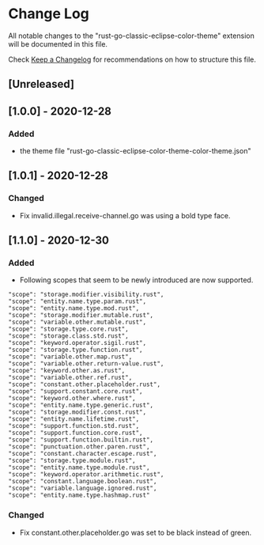 # Change Log

All notable changes to the "rust-go-classic-eclipse-color-theme" extension will be documented in this file.

Check [Keep a Changelog](http://keepachangelog.com/) for recommendations on how to structure this file.

## [Unreleased]

## [1.0.0] - 2020-12-28
### Added
 - the theme file "rust-go-classic-eclipse-color-theme-color-theme.json"

## [1.0.1] - 2020-12-28
### Changed
 - Fix invalid.illegal.receive-channel.go was using a bold type face.

## [1.1.0] - 2020-12-30
### Added
 - Following scopes that seem to be newly introduced are now supported.
```
"scope": "storage.modifier.visibility.rust",
"scope": "entity.name.type.param.rust",
"scope": "entity.name.type.mod.rust",
"scope": "storage.modifier.mutable.rust",
"scope": "variable.other.mutable.rust",
"scope": "storage.type.core.rust",
"scope": "storage.class.std.rust",
"scope": "keyword.operator.sigil.rust",
"scope": "storage.type.function.rust",
"scope": "variable.other.map.rust",
"scope": "variable.other.return-value.rust",
"scope": "keyword.other.as.rust",
"scope": "variable.other.ref.rust",
"scope": "constant.other.placeholder.rust",
"scope": "support.constant.core.rust",
"scope": "keyword.other.where.rust",
"scope": "entity.name.type.generic.rust",
"scope": "storage.modifier.const.rust",
"scope": "entity.name.lifetime.rust",
"scope": "support.function.std.rust",
"scope": "support.function.core.rust",
"scope": "support.function.builtin.rust",
"scope": "punctuation.other.paren.rust",
"scope": "constant.character.escape.rust",
"scope": "storage.type.module.rust",
"scope": "entity.name.type.module.rust",
"scope": "keyword.operator.arithmetic.rust",
"scope": "constant.language.boolean.rust",
"scope": "variable.language.ignored.rust",
"scope": "entity.name.type.hashmap.rust"
```
### Changed
 - Fix constant.other.placeholder.go was set to be black instead of green.
